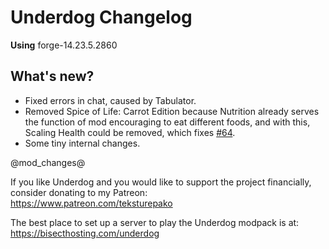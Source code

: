 # Underdog Changelog

**Using** forge-14.23.5.2860

## What's new?

- Fixed errors in chat, caused by Tabulator.
- Removed Spice of Life: Carrot Edition because Nutrition already serves the function of mod encouraging to eat different foods, and with this, Scaling Health could be removed, which fixes [#64](https://github.com/juraj-hrivnak/Underdog/issues/64).
- Some tiny internal changes.

@mod_changes@

If you like Underdog and you would like to support the project financially, consider donating to my Patreon: \
<https://www.patreon.com/teksturepako>

The best place to set up a server to play the Underdog modpack is at: \
<https://bisecthosting.com/underdog>
